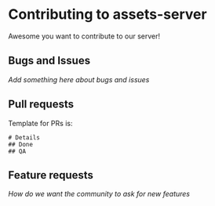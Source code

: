 # Contributing to assets-server

Awesome you want to contribute to our server!

## Bugs and Issues

*Add something here about bugs and issues*

## Pull requests

Template for PRs is:

    # Details
    ## Done
    ## QA

## Feature requests

*How do we want the community to ask for new features*

